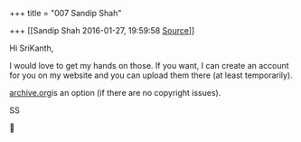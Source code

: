 +++
title = "007 Sandip Shah"

+++
[[Sandip Shah	2016-01-27, 19:59:58 [Source](https://groups.google.com/g/samskrita/c/lEK5fPdaArI)]]



Hi SriKanth,

  

I would love to get my hands on those. If you want, I can create an account for you on my website and you can upload them there (at least temporarily).

  

[archive.org](http://archive.org)is an option (if there are no copyright issues).

  

SS



